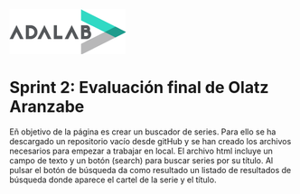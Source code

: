 ![Adalab](images/logo-adalab-80px.png)
# Sprint 2: Evaluación final de Olatz Aranzabe
Eñ objetivo de la página es crear un buscador de series. Para ello se ha descargado un repositorio vacío desde gitHub y se han creado los archivos necesarios para empezar a trabajar en local. El archivo html incluye un campo de texto y un botón (search) para buscar series por su título. Al pulsar el botón de búsqueda da como resultado un listado de resultados de búsqueda donde aparece el cartel de la serie y el título.


